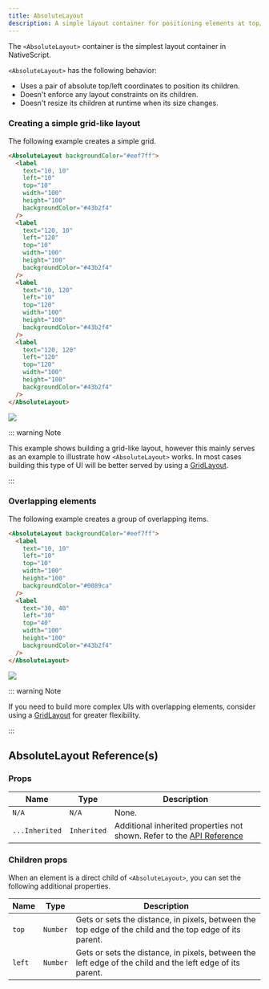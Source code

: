 ```yaml
---
title: AbsoluteLayout
description: A simple layout container for positioning elements at top/left coordinates.
---
```


The `<AbsoluteLayout>` container is the simplest layout container in NativeScript.

`<AbsoluteLayout>` has the following behavior:

- Uses a pair of absolute top/left coordinates to position its children.
- Doesn't enforce any layout constraints on its children.
- Doesn't resize its children at runtime when its size changes.

### Creating a simple grid-like layout

The following example creates a simple grid.

```html
<AbsoluteLayout backgroundColor="#eef7ff">
  <label
    text="10, 10"
    left="10"
    top="10"
    width="100"
    height="100"
    backgroundColor="#43b2f4"
  />
  <label
    text="120, 10"
    left="120"
    top="10"
    width="100"
    height="100"
    backgroundColor="#43b2f4"
  />
  <label
    text="10, 120"
    left="10"
    top="120"
    width="100"
    height="100"
    backgroundColor="#43b2f4"
  />
  <label
    text="120, 120"
    left="120"
    top="120"
    width="100"
    height="100"
    backgroundColor="#43b2f4"
  />
</AbsoluteLayout>
```

<img class="md:w-1/2 lg:w-1/3" src="https://art.nativescript.org/layouts/absolute_layout_grid.svg" />

::: warning Note

This example shows building a grid-like layout, however this mainly serves as an example to illustrate how `<AbsoluteLayout>` works. In most cases building this type of UI will be better served by using a [GridLayout](/ui/grid-layout).

:::

### Overlapping elements

The following example creates a group of overlapping items.

```html
<AbsoluteLayout backgroundColor="#eef7ff">
  <label
    text="10, 10"
    left="10"
    top="10"
    width="100"
    height="100"
    backgroundColor="#0089ca"
  />
  <label
    text="30, 40"
    left="30"
    top="40"
    width="100"
    height="100"
    backgroundColor="#43b2f4"
  />
</AbsoluteLayout>
```

<img class="md:w-1/2 lg:w-1/3" src="https://art.nativescript.org/layouts/absolute_layout_overlap.svg" />

::: warning Note

If you need to build more complex UIs with overlapping elements, consider using a [GridLayout](/ui/grid-layout) for greater flexibility.

:::

## AbsoluteLayout Reference(s)

### Props

| Name           | Type        | Description                                                                                                                                 |
| -------------- | ----------- | ------------------------------------------------------------------------------------------------------------------------------------------- |
| `N/A`          | `N/A`       | None.                                                                                                                                       |
| `...Inherited` | `Inherited` | Additional inherited properties not shown. Refer to the [API Reference](https://docs.nativescript.org/api-reference/classes/absolutelayout) |

### Children props

When an element is a direct child of `<AbsoluteLayout>`, you can set the following additional properties.

| Name   | Type     | Description                                                                                               |
| ------ | -------- | --------------------------------------------------------------------------------------------------------- |
| `top`  | `Number` | Gets or sets the distance, in pixels, between the top edge of the child and the top edge of its parent.   |
| `left` | `Number` | Gets or sets the distance, in pixels, between the left edge of the child and the left edge of its parent. |
